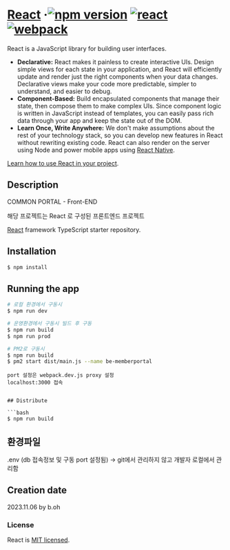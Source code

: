 # [React](https://reactjs.org/) &middot;[![npm version](https://img.shields.io/badge/npm-8.11.0-green)](https://www.npmjs.com/package/react) [![react](https://img.shields.io/badge/react-17.0.2-blue)](https://reactjs.org/docs/how-to-contribute.html#your-first-pull-request) [![webpack](https://img.shields.io/badge/webpack-5.52.1-orange)](https://webpack.js.org/)

React is a JavaScript library for building user interfaces.

* **Declarative:** React makes it painless to create interactive UIs. Design simple views for each state in your application, and React will efficiently update and render just the right components when your data changes. Declarative views make your code more predictable, simpler to understand, and easier to debug.
* **Component-Based:** Build encapsulated components that manage their state, then compose them to make complex UIs. Since component logic is written in JavaScript instead of templates, you can easily pass rich data through your app and keep the state out of the DOM.
* **Learn Once, Write Anywhere:** We don't make assumptions about the rest of your technology stack, so you can develop new features in React without rewriting existing code. React can also render on the server using Node and power mobile apps using [React Native](https://reactnative.dev/).


[Learn how to use React in your project](https://reactjs.org/docs/getting-started.html).

## Description

COMMON PORTAL - Front-END

해당 프로젝트는 React 로 구성된 프론트엔드 프로젝트

<!-- 백엔드의 경우 GIT 경로는 아래와 같습니다. -->

<!-- DTVERSE(디티버스) MEMBER PORTAL BACK-END 소스 바로가기 - [GITLAB](https://gitlab.com/dtverse/be-dtverse-memberportal) -->


[React](https://github.com/facebook/react) framework TypeScript starter repository.

## Installation

```bash
$ npm install
```
## Running the app

```bash
# 로컬 환경에서 구동시
$ npm run dev

# 운영환경에서 구동시 빌드 후 구동
$ npm run build
$ npm run prod

# PM2로 구동시
$ npm run build
$ pm2 start dist/main.js --name be-memberportal
```


```
port 설정은 webpack.dev.js proxy 설정
localhost:3000 접속


## Distribute

```bash
$ npm run build
```

## 환경파일
   .env (db 접속정보 및 구동 port 설정됨) -> git에서 관리하지 않고 개발자 로컬에서 관리함

## Creation date
2023.11.06 by b.oh
### License

React is [MIT licensed](https://github.com/facebook/react/blob/main/LICENSE).
